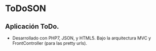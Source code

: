 # ToDoSON
## Aplicación ToDo. 
  - Desarrollado con PHP7, JSON, y HTML5. Bajo la arquitectura MVC y FrontController (para las pretty urls).
